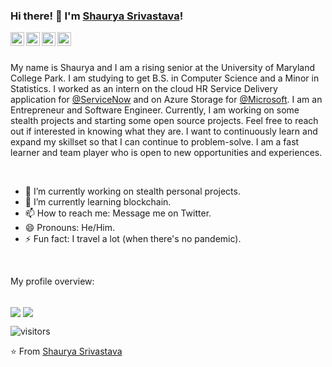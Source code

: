 ### Hi there! 👋 I'm [Shaurya Srivastava](https://shauryas.github.io)!

<a href="https://www.linkedin.com/in/shauryas481/">
  <img align="left" alt="Shaurya's LinkedIn" width="22px" src="https://cdn.jsdelivr.net/npm/simple-icons@v3/icons/linkedin.svg" />
</a>
<a href="mailto:shauryas@umd.edu">
  <img align="left" alt="Shaurya's Gmail" width="22px" src="https://cdn.jsdelivr.net/npm/simple-icons@v3/icons/gmail.svg" />
</a>
<a href="https://www.instagram.com/shauryas481/">
  <img align="left" alt="Shaurya's Instagram" width="22px" src="https://cdn.jsdelivr.net/npm/simple-icons@v3/icons/instagram.svg" />
</a>
<a href="https://twitter.com/shauryas481/">
  <img align="left" alt="Shaurya's Twitter" width="22px" src="https://cdn.jsdelivr.net/npm/simple-icons@v3/icons/twitter.svg" />
</a>

<br />
<br />

<div>
  <p>
    My name is Shaurya and I am a rising senior at the University of Maryland College Park. I am studying to get B.S. in Computer Science and a Minor in Statistics. I worked as an intern on the cloud HR Service Delivery application for <a href="https://www.servicenow.com/">@ServiceNow</a> and on Azure Storage for <a href="https://www.microsoft.com/en-us/">@Microsoft</a>. I am an Entrepreneur and Software Engineer. Currently, I am working on some stealth projects and starting some open source projects. Feel free to reach out if interested in knowing what they are. I want to continuously learn and expand my skillset so that I can continue to problem-solve. I am a fast learner and team player who is open to new opportunities and experiences.
  </p>
</div>
 
<br />

- 🔭 I’m currently working on stealth personal projects.
- 🌱 I’m currently learning blockchain.
- 📫 How to reach me: Message me on Twitter.
- 😄 Pronouns: He/Him.
- ⚡ Fun fact: I travel a lot (when there's no pandemic).

<br />
 
<div><p>My profile overview: </p></div>

<br />
<img align="center" src="https://github-readme-stats.vercel.app/api?username=ShauryaS&show_icons=true&count_private=true&theme=react" />
<img align="center" src="https://github-readme-stats.vercel.app/api/top-langs/?username=ShauryaS&layout=compact&langs_count=8)" />

<br />

![visitors](https://visitor-badge.laobi.icu/badge?page_id=ShauryaS.shauryas)
 
⭐️ From [Shaurya Srivastava](https://github.com/ShauryaS)

<!--
**ShauryaS/shauryas** is a ✨ _special_ ✨ repository because its `README.md` (this file) appears on your GitHub profile.

Here are some ideas to get you started:

- 🔭 I’m currently working on ...
- 🌱 I’m currently learning ...
- 👯 I’m looking to collaborate on ...
- 🤔 I’m looking for help with ...
- 💬 Ask me about ...
- 📫 How to reach me: ...
- 😄 Pronouns: ...
- ⚡ Fun fact: ...
-->
